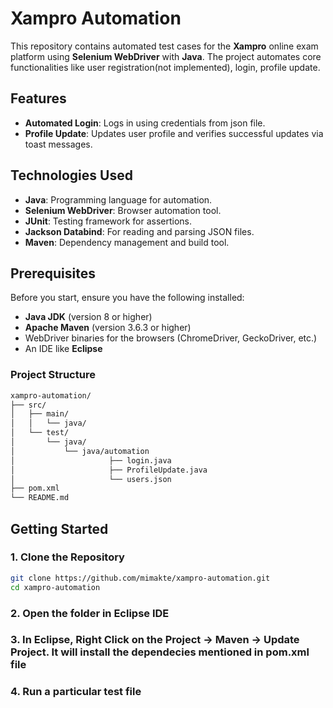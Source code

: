 # Xampro Automation

This repository contains automated test cases for the **Xampro** online exam platform using **Selenium WebDriver** with **Java**. The project automates core functionalities like user registration(not implemented), login, profile update.

## Features
- **Automated Login**: Logs in using credentials from json file.
- **Profile Update**: Updates user profile and verifies successful updates via toast messages.
  
## Technologies Used
- **Java**: Programming language for automation.
- **Selenium WebDriver**: Browser automation tool.
- **JUnit**: Testing framework for assertions.
- **Jackson Databind**: For reading and parsing JSON files.
- **Maven**: Dependency management and build tool.

## Prerequisites
Before you start, ensure you have the following installed:
- **Java JDK** (version 8 or higher)
- **Apache Maven** (version 3.6.3 or higher)
- WebDriver binaries for the browsers (ChromeDriver, GeckoDriver, etc.)
- An IDE like **Eclipse**
  
### Project Structure
```bash
xampro-automation/
├── src/
│   ├── main/
│   │   └── java/
│   └── test/
│       └── java/
│           └── java/automation
│                     ├── login.java
│                     ├── ProfileUpdate.java
│                     └── users.json
├── pom.xml
└── README.md
```
## Getting Started

### 1. Clone the Repository
```bash
git clone https://github.com/mimakte/xampro-automation.git
cd xampro-automation
```

### 2. Open the folder in Eclipse IDE

### 3. In Eclipse, Right Click on the Project -> Maven -> Update Project. It will install the dependecies mentioned in pom.xml file

### 4. Run a particular test file
 
